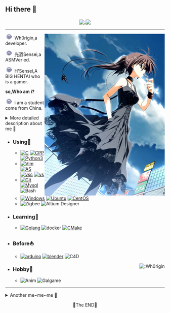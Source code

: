 ## Hi there 👋
<a href="https://github.com/anuraghazra/github-readme-stats">
  <p align="center">
    <img align="center" height="200px" src="https://github-readme-stats.vercel.app/api?username=Wh0rigin&theme=default&title_color=4682B4" />
    <img align="center" height="200px" src="https://github-readme-stats.vercel.app/api/top-langs/?username=Wh0rigin&theme=default&title_color=4682B4" />
  </p>
</a>

---

<a target="_blank">
  <img align="right" src="https://raw.githubusercontent.com/Wh0rigin/Wh0rigin/main/img/yuki.jpg" width="380px" />
</a>

<img src="https://raw.githubusercontent.com/Wh0rigin/Wh0rigin/main/img/Laughing%20Man.jpg" width="25px"/> Wh0rigin,a developer.

<img src="https://raw.githubusercontent.com/Wh0rigin/Wh0rigin/main/img/Laughing%20Man.jpg" width="25px"/> 光酒Sensei,a ASMVer ed.

<img src="https://raw.githubusercontent.com/Wh0rigin/Wh0rigin/main/img/Laughing%20Man.jpg" width="25px"/> H'Sensei,A BIG HENTAI who is a gamer.

**so,Who am i?**

<img src="https://raw.githubusercontent.com/Wh0rigin/Wh0rigin/main/img/Laughing%20Man.jpg" width="25px"/> i am a student come from China.

<details>
  <summary>More detailed description about me 💬</summary>
  
  * ⚠️ 施工中...
  
  * 👨🏻‍💻A student of the Internet of Things，💻Interested in Software development.
      🌐Recent focus on backend.
  * 📚Participated in IoT competitions and maker competitions。
  * 🎬Interested in video editing,sometimes edit ASMV.
  
  
  <details>
  <summary><b>My TODO list⚡</b></summary>
    <div align="right">
  
  - [ ] Kafka
  - [ ] Redis
  - [ ] A webserver have threadpool and IO Multiplexing.
    
<b>My galgame list</b>
  
  - [x] Ever17
  - [ ] CROSS+CHANNEL
  - [ ] WHITE ALBUM2
  - [ ] 終ノ空 remake
  
</div>
    
  - #### Now Doing
  - [ ] advanced mathematics
  - [ ] CET4
    
  </details>
</details>

- ### Using🧐
    - [![C](https://img.shields.io/badge/-C-A8B9CC?style=flat-square&logo=C&logoColor=white)](https://github.com/Wh0rigin)  [![CPP](https://img.shields.io/badge/-C++-00599C?style=flat-square&logo=C%2B%2B&logoColor=white)](http://www.cplusplus.com/) [![Python3](https://img.shields.io/badge/-Python3-3776AB?style=flat-square&logo=Python&logoColor=white)](https://www.python.org/)
    -  [![Vim](https://img.shields.io/badge/-Vim-019733?style=flat-square&logo=Vim&logoColor=white)](https://www.vim.org/) [![AS](https://img.shields.io/badge/-Android%20Studio-3DDC84?style=flat-square&logo=Android%20Studio&logoColor=white)](https://developer.android.google.cn/studio) [![vsc](https://img.shields.io/badge/-Visual%20Studio%20Code-007ACC?style=flat-square&logo=Visual%20Studio%20Code&logoColor=white)](https://code.visualstudio.com/) [![vs](https://img.shields.io/badge/-Visual%20Studio-5C2D91?style=flat-square&logo=Visual%20Studio&logoColor=white)](https://visualstudio.microsoft.com/) 
    - [![Git](https://img.shields.io/badge/-Git-f05032?style=flat-square&logo=git&logoColor=white)](https://git-scm.com/) [![Mysql](https://img.shields.io/badge/-MySQL-4479A1?style=flat-square&logo=MySQL&logoColor=white)](https://www.mysql.com/) ![Bash](https://img.shields.io/badge/-Bash-262577?style=flat-square&logo=Linux&logoColor=white)
    - [![Windows](https://img.shields.io/badge/Windows10-0078d7?style=flat-square&logo=windows&logoColor=fff)](https://blogs.windows.com/)  [![Ubuntu](https://img.shields.io/badge/-Ubuntu-E95420?style=flat-square&logo=Ubuntu&logoColor=white)](https://ubuntu.com/) [![CentOS](https://img.shields.io/badge/-CentOS-262577?style=flat-square&logo=CentOS&logoColor=white)](https://www.centos.org/)
    - ![Zigbee](https://img.shields.io/badge/CC2530-EB0443?style=flat-square&logo=Zigbee&logoColor=fff) ![Altium Designer](https://img.shields.io/badge/Altium%20Designer-A5915F?style=flat-square&logo=Altium%20Designer&logoColor=white)
- ### Learning🌱
    - [![Golang](https://img.shields.io/badge/-Golang-00ADD8?style=flat-square&logo=GO&logoColor=white)](https://golang.google.cn/)  ![docker](https://img.shields.io/badge/-Docker-2496ED?style=flat-square&logo=Docker&logoColor=white) [![CMake](https://img.shields.io/badge/-CMake-064F8C?style=flat-square&logo=CMake&logoColor=white)](https://cmake.org/)
- ### Before⛵
    - [![arduino](https://img.shields.io/badge/-Arduino-00979D?style=flat-square&logo=Arduino&logoColor=white)](https://www.arduino.cc/) [![blender](https://img.shields.io/badge/-Blender-E95420?style=flat-square&logo=Blender&logoColor=white)](https://www.blender.org/) ![C4D](https://img.shields.io/badge/-C4D-011A6A?style=flat-square&logo=Cinema4d&logoColor=white)

<img src="https://count.getloli.com/get/@Wh0rigin?theme=rule34" alt=":Wh0rigin" align="right" />

- ### Hobby👯
    - ![Anim](https://img.shields.io/badge/-Animation-0080ff?style=flat-square&logoColor=white) ![Galgame](https://img.shields.io/badge/-Galgame-FFCC00?style=flat-square&logoColor=white) 




---

<details>
  <summary>Another me~me~me 🌈</summary>
  <p align = "center">✨__They are all me__✨</p>
  <p align = "center">
    <a href="https://github.com/Wh0rigin" target="_blank" ><img align="center" src="https://img.shields.io/badge/dynamic/json?color=000000&label=GitHub&query=%24.data.totalSubs&suffix=%20followers&url=https%3A%2F%2Fapi.spencerwoo.com%2Fsubstats%2F%3Fsource%3Dgithub%26queryKey%3DWh0rigin"/></a>
    <a href="https://www.zhihu.com/people/guang-jiu-48-93" target="_blank" ><img align="center" src="https://img.shields.io/badge/dynamic/json?color=1E90FF&label=%E7%9F%A5%E4%B9%8E&query=%24.data.totalSubs&suffix=%20%E5%85%B3%E6%B3%A8%E8%80%85&url=https%3A%2F%2Fapi.spencerwoo.com%2Fsubstats%2F%3Fsource%3Dzhihu%26queryKey%3Dguang-jiu-48-93"/></a>
    <a href="https://blog.csdn.net/qq_33985931?spm=1000.2115.3001.5343" target="_blank"><img align="center" src="https://img.shields.io/badge/CSDN-Wh0taku-orange"/></a>
    <a href="https://leetcode-cn.com/u/wh0rigin/" target="_blank"><img align="center" src="https://img.shields.io/badge/Leetcode-Wh0rigin-yellow"/></a>
  </p>
  <p align="center"><img align="center" src="https://github.com/Wh0rigin/Wh0rigin/blob/main/img/Lain2.gif?raw=true" width="400px" alt="caviar" title="caviar" /></p>
  <b><p align="center">Take a look at my repositories and let's get in touch!</p></b>

  <details>
    <summary align="center">Well,I'm ⚠️__seldom__⚠️ to check EMail.</summary>
    <p align="center">📫 reach to Wh0Sensei@outlook.com</p>
  </details>
  <p align="center">📫 Perhaps,You can use the above platform to contact me!</p>
</details>

<p align="center">
🌸The END🌸
</p>



<!--
[![github](https://img.shields.io/badge/dynamic/json?color=000000&label=GitHub&query=%24.data.totalSubs&suffix=%20followers&url=https%3A%2F%2Fapi.spencerwoo.com%2Fsubstats%2F%3Fsource%3Dgithub%26queryKey%3DWh0rigin)](https://github.com/Wh0rigin)
-->


<!--
<p  align="center">
<img src="https://visitor-badge.laobi.icu/badge?page_id=Wh0rigin.Wh0rigin" alt="visitor badge"/>    
<p>
-->

<!--
**Wh0rigin/Wh0rigin** is a ✨ _special_ ✨ repository because its `README.md` (this file) appears on your GitHub profile.

Here are some ideas to get you started:

- 🔭 I’m currently working on ...
- 🌱 I’m currently learning ...
- 👯 I’m looking to collaborate on ...
- 🤔 I’m looking for help with ...
- 💬 Ask me about ...
- 📫 How to reach me: ...
- 😄 Pronouns: ...
- ⚡ Fun fact: ...
-->
